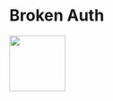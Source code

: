 # Broken Auth

<img src='https://i.postimg.cc/2S3TnzKZ/e427b6f097de736409d9a571cbcc3c62.gif' width='100px' height='100px'>
